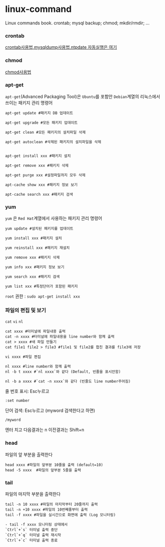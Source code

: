 # linux-command
Linux commands book. crontab; mysql backup; chmod; mkdir/rmdir; ...


### crontab 
[crontab사용법,mysqldump사용법,ntpdate 자동실행은 여기](https://github.com/iammumu/linux-command/blob/master/crontab.md)

### chmod 
[chmod사용법](https://github.com/iammumu/linux-command/blob/master/chmod.md)

### apt-get

`apt-get`(Advanced Packaging Tool)은 `Ubuntu`를 포함안 `Debian`계열의 리눅스에서 쓰이는 패키지 관리 명령어


```
apt-get update #패키지 DB 업데이트

apt-get upgrade #모든 패키지 업데이트

apt-get clean #모든 패키지의 설치파일 삭제

apt-get autoclean #삭제된 패키지의 설치파일을 삭제


apt-get install xxx #패키지 설치

apt-get remove xxx #패키지 삭제

apt-get purge xxx #설정파일까지 모두 삭제

apt-cache show xxx #패키지 정보 보기

apt-cache search xxx #패키지 검색

```


### yum

`yum` 은 `Red Hat`계열에서 사용하는 패키지 관리 명령어

```
yum update #설치된 패키지를 업데이트

yum install xxx #패키지 설치

yum reinstall xxx #패키지 재설치

yum remove xxx #패키지 삭제

yum info xxx #패키지 정보 보기

yum search xxx #패키지 검색

yum list xxx #특정단어가 포함된 패키지

```


`root` 권한 : `sudo apt-get install xxx`



### 파일의 편집 및 보기

`cat` `vi` `nl`

```
cat xxxx #터미널에 파일내용 출력
cat -n xxxx #터미널에 파일내용을 line number와 함께 출력
cat > xxxx #새 파일 만들기
cat file1 file2 > file3 #file1 및 file2를 합친 결과를 file3에 저장

vi xxxx #파일 편집

nl xxxx #line number와 함께 출력
nl -b t xxxx #`nl xxxx`와 같다 (Default, 빈줄을 표시안함)

nl -b a xxxx #`cat -n xxxx`와 같다 (빈줄도 line number주어짐)

```

줄 번호 표시: Esc누르고
```
:set number
```

단어 검색: Esc누르고 (myword 검색한다고 하면)
```
/myword
```
엔터 치고
다음결과는 n
이전결과는 Shift+n


### head

파일의 앞 부분을 출력한다

```
head xxxx #파일의 앞부분 10줄을 출력 (default=10)
head -5 xxxx  #파일의 앞부분 5줄을 출력

```



### tail

파일의 마지막 부분을 출력한다

```
tail -n 10 xxxx #파일의 마지막부터 20줄까지 출력
tail -n +10 xxxx #파일의 10번째줄부터 출력
tail -f xxxx #파일을 실시간으로 화면에 출력 (Log 모니터링)

- tail -f xxxx 모니터링 상태에서
`Ctrl`+`s` 터미널 출력 중단
`Ctrl`+`q` 터미널 출력 재시작
`Ctrl`+`c` 터미널 출력 종료

```
